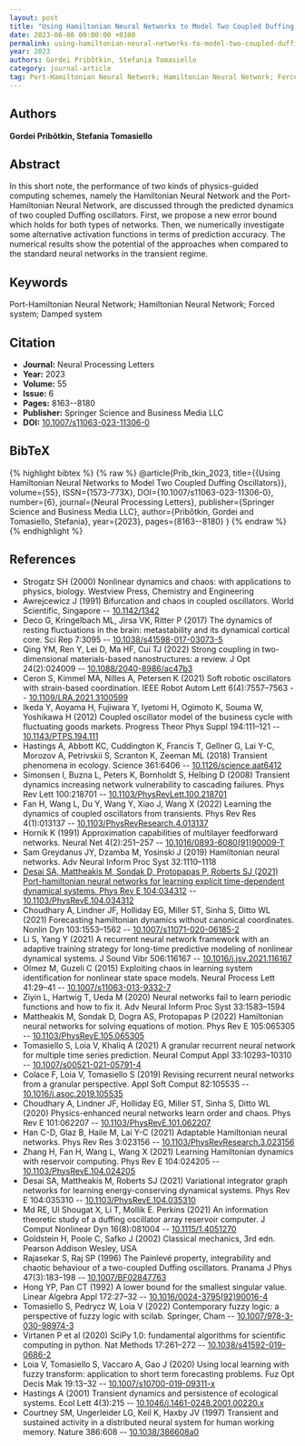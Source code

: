 ```yaml
---
layout: post
title: "Using Hamiltonian Neural Networks to Model Two Coupled Duffing Oscillators"
date: 2023-06-06 00:00:00 +0100
permalink: using-hamiltonian-neural-networks-to-model-two-coupled-duffing-oscillators
year: 2023
authors: Gordei Pribõtkin, Stefania Tomasiello
category: journal-article
tag: Port-Hamiltonian Neural Network; Hamiltonian Neural Network; Forced system; Damped system
---
```

 
## Authors
**Gordei Pribõtkin, Stefania Tomasiello**
 
## Abstract
In this short note, the performance of two kinds of physics-guided computing schemes, namely the Hamiltonian Neural Network and the Port-Hamiltonian Neural Network, are discussed through the predicted dynamics of two coupled Duffing oscillators. First, we propose a new error bound which holds for both types of networks. Then, we numerically investigate some alternative activation functions in terms of prediction accuracy. The numerical results show the potential of the approaches when compared to the standard neural networks in the transient regime.
 
## Keywords
Port-Hamiltonian Neural Network; Hamiltonian Neural Network; Forced system; Damped system
 
## Citation
- **Journal:** Neural Processing Letters
- **Year:** 2023
- **Volume:** 55
- **Issue:** 6
- **Pages:** 8163--8180
- **Publisher:** Springer Science and Business Media LLC
- **DOI:** [10.1007/s11063-023-11306-0](https://doi.org/10.1007/s11063-023-11306-0)
 
## BibTeX
{% highlight bibtex %}
{% raw %}
@article{Prib_tkin_2023,
  title={{Using Hamiltonian Neural Networks to Model Two Coupled Duffing Oscillators}},
  volume={55},
  ISSN={1573-773X},
  DOI={10.1007/s11063-023-11306-0},
  number={6},
  journal={Neural Processing Letters},
  publisher={Springer Science and Business Media LLC},
  author={Pribõtkin, Gordei and Tomasiello, Stefania},
  year={2023},
  pages={8163--8180}
}
{% endraw %}
{% endhighlight %}
 
## References
- Strogatz SH (2000) Nonlinear dynamics and chaos: with applications to physics, biology. Westview Press, Chemistry and Engineering
- Awrejcewicz J (1991) Bifurcation and chaos in coupled oscillators. World Scientific, Singapore -- [10.1142/1342](https://doi.org/10.1142/1342)
- Deco G, Kringelbach ML, Jirsa VK, Ritter P (2017) The dynamics of resting fluctuations in the brain: metastability and its dynamical cortical core. Sci Rep 7:3095 -- [10.1038/s41598-017-03073-5](https://doi.org/10.1038/s41598-017-03073-5)
- Qing YM, Ren Y, Lei D, Ma HF, Cui TJ (2022) Strong coupling in two-dimensional materials-based nanostructures: a review. J Opt 24(2):024009 -- [10.1088/2040-8986/ac47b3](https://doi.org/10.1088/2040-8986/ac47b3)
- Ceron S, Kimmel MA, Nilles A, Petersen K (2021) Soft robotic oscillators with strain-based coordination. IEEE Robot Autom Lett 6(4):7557–7563 -- [10.1109/LRA.2021.3100599](https://doi.org/10.1109/LRA.2021.3100599)
- Ikeda Y, Aoyama H, Fujiwara Y, Iyetomi H, Ogimoto K, Souma W, Yoshikawa H (2012) Coupled oscillator model of the business cycle with fluctuating goods markets. Progress Theor Phys Suppl 194:111–121 -- [10.1143/PTPS.194.111](https://doi.org/10.1143/PTPS.194.111)
- Hastings A, Abbott KC, Cuddington K, Francis T, Gellner G, Lai Y-C, Morozov A, Petrivskii S, Scranton K, Zeeman ML (2018) Transient phenomena in ecology. Science 361:6406 -- [10.1126/science.aat6412](https://doi.org/10.1126/science.aat6412)
- Simonsen I, Buzna L, Peters K, Bornholdt S, Helbing D (2008) Transient dynamics increasing network vulnerability to cascading failures. Phys Rev Lett 100:218701 -- [10.1103/PhysRevLett.100.218701](https://doi.org/10.1103/PhysRevLett.100.218701)
- Fan H, Wang L, Du Y, Wang Y, Xiao J, Wang X (2022) Learning the dynamics of coupled oscillators from transients. Phys Rev Res 4(1):013137 -- [10.1103/PhysRevResearch.4.013137](https://doi.org/10.1103/PhysRevResearch.4.013137)
- Hornik K (1991) Approximation capabilities of multilayer feedforward networks. Neural Net 4(2):251–257 -- [10.1016/0893-6080(91)90009-T](https://doi.org/10.1016/0893-6080(91)90009-T)
- Sam Greydanus JY, Dzamba M, Yosinski J (2019) Hamiltonian neural networks. Adv Neural Inform Proc Syst 32:1110–1118
- [Desai SA, Mattheakis M, Sondak D, Protopapas P, Roberts SJ (2021) Port-hamiltonian neural networks for learning explicit time-dependent dynamical systems. Phys Rev E 104:034312](port-hamiltonian-neural-networks-for-learning-explicit-time-dependent-dynamical-systems) -- [10.1103/PhysRevE.104.034312](https://doi.org/10.1103/PhysRevE.104.034312)
- Choudhary A, Lindner JF, Holliday EG, Miller ST, Sinha S, Ditto WL (2021) Forecasting hamiltonian dynamics without canonical coordinates. Nonlin Dyn 103:1553–1562 -- [10.1007/s11071-020-06185-2](https://doi.org/10.1007/s11071-020-06185-2)
- Li S, Yang Y (2021) A recurrent neural network framework with an adaptive training strategy for long-time predictive modeling of nonlinear dynamical systems. J Sound Vibr 506:116167 -- [10.1016/j.jsv.2021.116167](https://doi.org/10.1016/j.jsv.2021.116167)
- Olmez M, Guzeli C (2015) Exploiting chaos in learning system identification for nonlinear state space models. Neural Process Lett 41:29–41 -- [10.1007/s11063-013-9332-7](https://doi.org/10.1007/s11063-013-9332-7)
- Ziyin L, Hartwig T, Ueda M (2020) Neural networks fail to learn periodic functions and how to fix it. Adv Neural Inform Proc Syst 33:1583–1594
- Mattheakis M, Sondak D, Dogra AS, Protopapas P (2022) Hamiltonian neural networks for solving equations of motion. Phys Rev E 105:065305 -- [10.1103/PhysRevE.105.065305](https://doi.org/10.1103/PhysRevE.105.065305)
- Tomasiello S, Loia V, Khaliq A (2021) A granular recurrent neural network for multiple time series prediction. Neural Comput Appl 33:10293–10310 -- [10.1007/s00521-021-05791-4](https://doi.org/10.1007/s00521-021-05791-4)
- Colace F, Loia V, Tomasiello S (2019) Revising recurrent neural networks from a granular perspective. Appl Soft Comput 82:105535 -- [10.1016/j.asoc.2019.105535](https://doi.org/10.1016/j.asoc.2019.105535)
- Choudhary A, Lindner JF, Holliday EG, Miller ST, Sinha S, Ditto WL (2020) Physics-enhanced neural networks learn order and chaos. Phys Rev E 101:062207 -- [10.1103/PhysRevE.101.062207](https://doi.org/10.1103/PhysRevE.101.062207)
- Han C-D, Glaz B, Haile M, Lai Y-C (2021) Adaptable Hamiltonian neural networks. Phys Rev Res 3:023156 -- [10.1103/PhysRevResearch.3.023156](https://doi.org/10.1103/PhysRevResearch.3.023156)
- Zhang H, Fan H, Wang L, Wang X (2021) Learning Hamiltonian dynamics with reservoir computing. Phys Rev E 104:024205 -- [10.1103/PhysRevE.104.024205](https://doi.org/10.1103/PhysRevE.104.024205)
- Desai SA, Mattheakis M, Roberts SJ (2021) Variational integrator graph networks for learning energy-conserving dynamical systems. Phys Rev E 104:035310 -- [10.1103/PhysRevE.104.035310](https://doi.org/10.1103/PhysRevE.104.035310)
- Md RE, Ul Shougat X, Li T, Mollik E. Perkins (2021) An information theoretic study of a duffing oscillator array reservoir computer. J Comput Nonlinear Dyn 16(8):081004 -- [10.1115/1.4051270](https://doi.org/10.1115/1.4051270)
- Goldstein H, Poole C, Safko J (2002) Classical mechanics, 3rd edn. Pearson Addison Wesley, USA
- Rajasekar S, Raj SP (1996) The Painlevé property, integrability and chaotic behaviour of a two-coupled Duffing oscillators. Pranama J Phys 47(3):183–198 -- [10.1007/BF02847763](https://doi.org/10.1007/BF02847763)
- Hong YP, Pan CT (1992) A lower bound for the smallest singular value. Linear Algebra Appl 172:27–32 -- [10.1016/0024-3795(92)90016-4](https://doi.org/10.1016/0024-3795(92)90016-4)
- Tomasiello S, Pedrycz W, Loia V (2022) Contemporary fuzzy logic: a perspective of fuzzy logic with scilab. Springer, Cham -- [10.1007/978-3-030-98974-3](https://doi.org/10.1007/978-3-030-98974-3)
- Virtanen P et al (2020) SciPy 1.0: fundamental algorithms for scientific computing in python. Nat Methods 17:261–272 -- [10.1038/s41592-019-0686-2](https://doi.org/10.1038/s41592-019-0686-2)
- Loia V, Tomasiello S, Vaccaro A, Gao J (2020) Using local learning with fuzzy transform: application to short term forecasting problems. Fuz Opt Decis Mak 19:13–32 -- [10.1007/s10700-019-09311-x](https://doi.org/10.1007/s10700-019-09311-x)
- Hastings A (2001) Transient dynamics and persistence of ecological systems. Ecol Lett 4(3):215 -- [10.1046/j.1461-0248.2001.00220.x](https://doi.org/10.1046/j.1461-0248.2001.00220.x)
- Courtney SM, Ungerleider LG, Keil K, Haxby JV (1997) Transient and sustained activity in a distributed neural system for human working memory. Nature 386:608 -- [10.1038/386608a0](https://doi.org/10.1038/386608a0)


